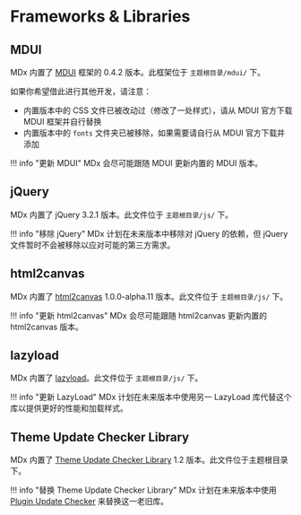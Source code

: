 # Frameworks & Libraries

## MDUI

MDx 内置了 [MDUI](https://mdui.org) 框架的 0.4.2 版本。此框架位于 `主题根目录/mdui/` 下。

如果你希望借此进行其他开发，请注意：

- 内置版本中的 CSS 文件已被改动过（修改了一处样式），请从 MDUI 官方下载 MDUI 框架并自行替换
- 内置版本中的 `fonts` 文件夹已被移除，如果需要请自行从 MDUI 官方下载并添加

!!! info "更新 MDUI"
    MDx 会尽可能跟随 MDUI 更新内置的 MDUI 版本。

## jQuery

MDx 内置了 jQuery 3.2.1 版本。此文件位于 `主题根目录/js/` 下。

!!! info "移除 jQuery"
    MDx 计划在未来版本中移除对 jQuery 的依赖，但 jQuery 文件暂时不会被移除以应对可能的第三方需求。

## html2canvas

MDx 内置了 [html2canvas](https://html2canvas.hertzen.com) 1.0.0-alpha.11 版本。此文件位于 `主题根目录/js/` 下。

!!! info "更新 html2canvas"
    MDx 会尽可能跟随 html2canvas 更新内置的 html2canvas 版本。

## lazyload

MDx 内置了 [lazyload](https://github.com/jieyou/lazyload)。此文件位于 `主题根目录/js/` 下。

!!! info "更新 LazyLoad"
    MDx 计划在未来版本中使用另一 LazyLoad 库代替这个库以提供更好的性能和加载样式。

## Theme Update Checker Library

MDx 内置了 [Theme Update Checker Library](https://w-shadow.com/blog/2011/06/02/automatic-updates-for-commercial-themes/) 1.2 版本。此文件位于主题根目录下。

!!! info "替换 Theme Update Checker Library"
    MDx 计划在未来版本中使用 [Plugin Update Checker](https://github.com/YahnisElsts/plugin-update-checker/) 来替换这一老旧库。
